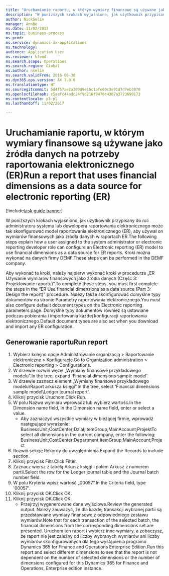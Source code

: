```yaml
--- 
title: "Uruchamianie raportu, w którym wymiary finansowe są używane jako źródła danych na potrzeby raportowania elektronicznego (ER)"
description: "W poniższych krokach wyjaśniono, jak użytkownik przypisany do roli administratora systemu lub dewelopera raportowania elektronicznego może tak skonfigurować model raportowania elektronicznego (ER), aby używał on wymiarów finansowych jako źródła danych w raportach ER."
author: NickSelin
manager: AnnBe
ms.date: 11/02/2017
ms.topic: business-process
ms.prod: 
ms.service: dynamics-ax-applications
ms.technology: 
audience: Application User
ms.reviewer: kfend
ms.search.scope: Operations
ms.search.region: Global
ms.author: nselin
ms.search.validFrom: 2016-06-30
ms.dyn365.ops.version: AX 7.0.0
ms.translationtype: HT
ms.sourcegitcommit: 5d4f57ae2a309d9e15c1afe60c3e91d7d7eb3870
ms.openlocfilehash: c5aefc44adc24f9d216f9470e4307a3723690173
ms.contentlocale: pl-pl
ms.lasthandoff: 11/02/2017

---
```

# <a name="run-a-report-that-uses-financial-dimensions-as-a-data-source-for-electronic-reporting-er"></a><span data-ttu-id="0c4b8-103">Uruchamianie raportu, w którym wymiary finansowe są używane jako źródła danych na potrzeby raportowania elektronicznego (ER)</span><span class="sxs-lookup"><span data-stu-id="0c4b8-103">Run a report that uses financial dimensions as a data source for electronic reporting (ER)</span></span>

[!include[task guide banner](../../includes/task-guide-banner.md)]

<span data-ttu-id="0c4b8-104">W poniższych krokach wyjaśniono, jak użytkownik przypisany do roli administratora systemu lub dewelopera raportowania elektronicznego może tak skonfigurować model raportowania elektronicznego (ER), aby używał on wymiarów finansowych jako źródła danych w raportach ER.</span><span class="sxs-lookup"><span data-stu-id="0c4b8-104">The following steps explain how a user assigned to the system administrator or electronic reporting developer role can configure an Electronic reporting (ER) model to use financial dimensions as a data source for ER reports.</span></span> <span data-ttu-id="0c4b8-105">Kroki można wykonać na danych firmy DEMF.</span><span class="sxs-lookup"><span data-stu-id="0c4b8-105">These steps can be performed in the DEMF company.</span></span>

<span data-ttu-id="0c4b8-106">Aby wykonać te kroki, należy najpierw wykonać kroki w procedurze „ER Używanie wymiarów finansowych jako źródła danych (Część 3: Projektowanie raportu)”.</span><span class="sxs-lookup"><span data-stu-id="0c4b8-106">To complete these steps, you must first complete the steps in the “ER Use financial dimensions as a data source (Part 3: Design the report)” procedure.</span></span> <span data-ttu-id="0c4b8-107">Należy także skonfigurować domyślne typy dokumentów na stronie Parametry raportowania elektronicznego.</span><span class="sxs-lookup"><span data-stu-id="0c4b8-107">You must also configure default document types on the Electronic reporting parameters page.</span></span> <span data-ttu-id="0c4b8-108">Domyślne typy dokumentów również są ustawiane podczas pobierania i importowania każdej konfiguracji raportowania elektronicznego.</span><span class="sxs-lookup"><span data-stu-id="0c4b8-108">Default document types are also set when you download and import any ER configuration.</span></span> 


## <a name="run-report"></a><span data-ttu-id="0c4b8-109">Generowanie raportu</span><span class="sxs-lookup"><span data-stu-id="0c4b8-109">Run report</span></span>
1. <span data-ttu-id="0c4b8-110">Wybierz kolejno opcje Administrowanie organizacją > Raportowanie elektroniczne > Konfiguracje.</span><span class="sxs-lookup"><span data-stu-id="0c4b8-110">Go to Organization administration > Electronic reporting > Configurations.</span></span>
2. <span data-ttu-id="0c4b8-111">W drzewie rozwiń węzeł „Wymiany finansowe przykładowego modelu”.</span><span class="sxs-lookup"><span data-stu-id="0c4b8-111">In the tree, expand 'Financial dimensions sample model'.</span></span>
3. <span data-ttu-id="0c4b8-112">W drzewie zaznacz element „Wymiany finansowe przykładowego modelu\Raport arkusza księgi”.</span><span class="sxs-lookup"><span data-stu-id="0c4b8-112">In the tree, select 'Financial dimensions sample model\Ledger journal report'.</span></span>
4. <span data-ttu-id="0c4b8-113">Kliknij przycisk Uruchom.</span><span class="sxs-lookup"><span data-stu-id="0c4b8-113">Click Run.</span></span>
5. <span data-ttu-id="0c4b8-114">W polu Nazwa wymiaru wprowadź lub wybierz wartość.</span><span class="sxs-lookup"><span data-stu-id="0c4b8-114">In the Dimension name field, In the Dimension name field, enter or select a value.</span></span>
    * <span data-ttu-id="0c4b8-115">Aby zaznaczyć wszystkie wymiary w bieżącej firmie, wprowadź następujące wyrażenie: BusinessUnit;CostCenter;Dział;ItemGroup;MainAccount;Projekt</span><span class="sxs-lookup"><span data-stu-id="0c4b8-115">To select all dimensions in the current company, enter the following:  BusinessUnit;CostCenter;Department;ItemGroup;MainAccount;Project</span></span>  
6. <span data-ttu-id="0c4b8-116">Rozwiń sekcję Rekordy do uwzględnienia.</span><span class="sxs-lookup"><span data-stu-id="0c4b8-116">Expand the Records to include section.</span></span>
7. <span data-ttu-id="0c4b8-117">Kliknij przycisk Filtr.</span><span class="sxs-lookup"><span data-stu-id="0c4b8-117">Click Filter.</span></span>
8. <span data-ttu-id="0c4b8-118">Zaznacz wiersz z tabelą Arkusz księgi i polem Arkusz z numerem partii.</span><span class="sxs-lookup"><span data-stu-id="0c4b8-118">Select the row for the Ledger journal table and the Journal batch number field.</span></span>
9. <span data-ttu-id="0c4b8-119">W polu Kryteria wpisz wartość „00057”.</span><span class="sxs-lookup"><span data-stu-id="0c4b8-119">In the Criteria field, type '00057'.</span></span>
10. <span data-ttu-id="0c4b8-120">Kliknij przycisk OK.</span><span class="sxs-lookup"><span data-stu-id="0c4b8-120">Click OK.</span></span>
11. <span data-ttu-id="0c4b8-121">Kliknij przycisk OK.</span><span class="sxs-lookup"><span data-stu-id="0c4b8-121">Click OK.</span></span>
    * <span data-ttu-id="0c4b8-122">Przejrzyj wygenerowane dane wyjściowe.</span><span class="sxs-lookup"><span data-stu-id="0c4b8-122">Review the generated output.</span></span> <span data-ttu-id="0c4b8-123">Należy zauważyć, że dla każdej transakcji wybranej partii są przedstawiane wymiary finansowe z odpowiedniego zestawu wymiarów.</span><span class="sxs-lookup"><span data-stu-id="0c4b8-123">Note that for each transaction of the selected batch, the financial dimensions from the corresponding dimensions set are presented.</span></span> <span data-ttu-id="0c4b8-124">Uruchom ten raport i wybierz inne wymiary, a zobaczysz, że raport nie jest zależny od liczby wybranych wymiarów ani liczby wymiarów skonfigurowanych dla tego wystąpienia programu Dynamics 365 for Finance and Operations Enterprise Edition.</span><span class="sxs-lookup"><span data-stu-id="0c4b8-124">Run this report and select different dimensions to see that the report is not dependent on the number of selected dimensions or the number of dimensions configured for this Dynamics 365 for Finance and Operations, Enterprise edition instance.</span></span>  


